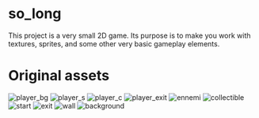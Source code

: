 # so_long

This project is a very small 2D game.
Its purpose is to make you work with textures, sprites,
and some other very basic gameplay elements.

# Original assets

![player_bg](https://user-images.githubusercontent.com/29428817/156181573-94991af8-a28c-41e6-a84e-6fb85fb38235.png)
![player_s](https://user-images.githubusercontent.com/29428817/156181594-1fb59110-f86b-4c83-b5d3-c025821f4375.png)
![player_c](https://user-images.githubusercontent.com/29428817/156429105-175b49e5-f3c8-419a-a8d6-a436e13d2860.png)
![player_exit](https://user-images.githubusercontent.com/29428817/156181603-f327933a-5418-4bb3-9e9c-ed3bab5c4dec.png)
![ennemi](https://user-images.githubusercontent.com/29428817/156181732-b6feacbc-8a74-4ee6-abfe-fc58c5c07796.png)
![collectible](https://user-images.githubusercontent.com/29428817/156182026-647e5a37-020e-4253-9618-1408de953f44.png)
![start](https://user-images.githubusercontent.com/29428817/153879783-e646e6ee-a375-453c-b312-a1eb4d76c95b.png)
![exit](https://user-images.githubusercontent.com/29428817/153879791-30d7d09b-b00d-4254-8fd2-0bf84bb98a9d.png)
![wall](https://user-images.githubusercontent.com/29428817/156177940-b776af5f-7d6f-4178-8eb5-c1d5d34eed04.png)
![background](https://user-images.githubusercontent.com/29428817/153784485-0efc4cba-296c-4d80-9479-88a3902aaf61.png)
